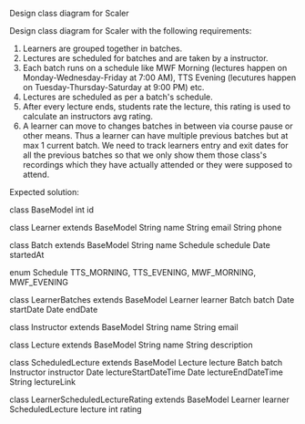 Design class diagram for Scaler

Design class diagram for Scaler with the following requirements:

1. Learners are grouped together in batches.
2. Lectures are scheduled for batches and are taken by a instructor.
3. Each batch runs on a schedule like MWF Morning (lectures happen on Monday-Wednesday-Friday at 7:00 AM), TTS Evening (lecutures happen on Tuesday-Thursday-Saturday at 9:00 PM) etc.
4. Lectures are scheduled as per a batch's schedule.
5. After every lecture ends, students rate the lecture, this rating is used to calculate an instructors avg rating.
6. A learner can move to changes batches in between via course pause or other means. Thus a learner can have multiple previous batches but at max 1 current batch. We need to track learners entry and exit dates for all the previous batches so that we only show them those class's recordings which they have actually attended or they were supposed to attend. 

Expected solution:

class BaseModel
	int id

class Learner extends BaseModel
	String name
	String email
	String phone

class Batch extends BaseModel
	String name
	Schedule schedule
	Date startedAt

enum Schedule
	TTS_MORNING, TTS_EVENING, MWF_MORNING, MWF_EVENING

class LearnerBatches extends BaseModel
	Learner learner
	Batch batch
	Date startDate
	Date endDate

class Instructor extends BaseModel
	String name
	String email

class Lecture extends BaseModel
	String name
	String description

class ScheduledLecture extends BaseModel
	Lecture lecture
	Batch batch
	Instructor instructor
	Date lectureStartDateTime
	Date lectureEndDateTime
	String lectureLink

class LearnerScheduledLectureRating extends BaseModel
	Learner learner
	ScheduledLecture lecture
	int rating
